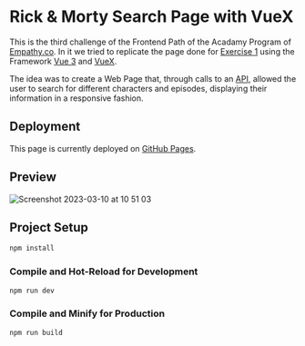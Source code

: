 # Rick & Morty Search Page with VueX

This is the third challenge of the Frontend Path of the Acadamy Program of [Empathy.co](https://empathy.co/). In it we tried to replicate the page done for [Exercise 1](https://github.com/lumialfe/Rick-Morty_EmpathyAcademy) using the Framework [Vue 3](https://vuejs.org/) and [VueX](https://vuex.vuejs.org/).

The idea was to create a Web Page that, through calls to an [API](https://rickandmortyapi.com/), allowed the user to search for different characters and episodes, displaying their information in a responsive fashion.

## Deployment

This page is currently deployed on [GitHub Pages](https://lumialfe.github.io/Rick-Morty_Vue_EmpathyAcademy/).

## Preview

![Screenshot 2023-03-10 at 10 51 03](https://user-images.githubusercontent.com/60442261/224284294-20082cce-0b39-45cf-a894-04d22813fa99.png)

## Project Setup

```sh
npm install
```

### Compile and Hot-Reload for Development

```sh
npm run dev
```

### Compile and Minify for Production

```sh
npm run build
```
